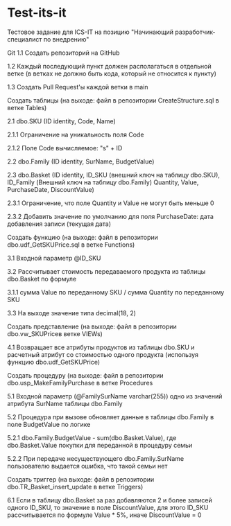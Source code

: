 # Test-its-it
Тестовое задание для ICS-IT на позицию "Начинающий разработчик-специалист по внедрению"

Git
1.1 Cоздать репозиторий на GitHub

1.2 Каждый последующий пункт должен располагаться в отдельной ветке (в ветках не должно быть кода, который не относится к пункту)

1.3 Создать Pull Request'ы каждой ветки в main

Создать таблицы (на выходе: файл в репозитории CreateStructure.sql в ветке Tables)

2.1 dbo.SKU (ID identity, Code, Name)

   2.1.1 Ограничение на уникальность поля Code
   
   2.1.2 Поле Code вычисляемое: "s" + ID
   
2.2 dbo.Family (ID identity, SurName, BudgetValue)

2.3 dbo.Basket (ID identity, ID_SKU (внешний ключ на таблицу dbo.SKU), ID_Family (Внешний ключ на таблицу dbo.Family) Quantity, Value, PurchaseDate, DiscountValue)

   2.3.1 Ограничение, что поле Quantity и Value не могут быть меньше 0
   
  2.3.2 Добавить значение по умолчанию для поля PurchaseDate: дата добавления записи (текущая дата)
  
Создать функцию (на выходе: файл в репозитории dbo.udf_GetSKUPrice.sql в ветке Functions)

3.1 Входной параметр @ID_SKU

3.2 Рассчитывает стоимость передаваемого продукта из таблицы dbo.Basket по формуле

   3.1.1 сумма Value по переданному SKU / сумма Quantity по переданному SKU
   
3.3 На выходе значение типа decimal(18, 2)

Создать представление (на выходе: файл в репозитории dbo.vw_SKUPriceв ветке VIEWs)

4.1 Возвращает все атрибуты продуктов из таблицы dbo.SKU и расчетный атрибут со стоимостью одного продукта (используя функцию dbo.udf_GetSKUPrice)

Создать процедуру (на выходе: файл в репозитории dbo.usp_MakeFamilyPurchase в ветке Procedures

5.1 Входной параметр (@FamilySurName varchar(255)) одно из значений атрибута SurName таблицы dbo.Family

5.2 Процедура при вызове обновляет данные в таблицы dbo.Family в поле BudgetValue по логике

   5.2.1 dbo.Family.BudgetValue - sum(dbo.Basket.Value), где dbo.Basket.Value покупки для переданной в процедуру семьи
   
   5.2.2 При передаче несуществующего dbo.Family.SurName пользователю выдается ошибка, что такой семьи нет
   
Создать триггер (на выходе: файл в репозитории dbo.TR_Basket_insert_update в ветке Triggers)

6.1 Если в таблицу dbo.Basket за раз добавляются 2 и более записей одного ID_SKU, то значение в поле DiscountValue, для этого ID_SKU рассчитывается по формуле Value * 5%, иначе DiscountValue = 0

